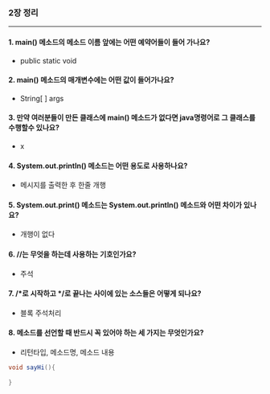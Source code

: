 ### 2장 정리

---

#### 1. main() 메소드의 메소드 이름 앞에는 어떤 예약어들이 들어 가나요?

- public static void

#### 2. main() 메소드의 매개변수에는 어떤 값이 들어가나요?

- String[ ] args

#### 3. 만약 여러분들이 만든 클래스에 main() 메소드가 없다면 java명령어로 그 클래스를 수행할수 있나요?

- x

#### 4. System.out.println() 메소드는 어떤 용도로 사용하나요?

- 메시지를 출력한 후 한줄 개행

#### 5. System.out.print() 메소드는 System.out.println() 메소드와 어떤 차이가 있나요?

- 개행이 없다

#### 6. //는 무엇을 하는데 사용하는 기호인가요?

- 주석

#### 7. /*로 시작하고 */로 끝나는 사이에 있는 소스들은 어떻게 되나요?

- 블록 주석처리

#### 8. 메소드를 선언할 때 반드시 꼭 있어야 하는 세 가지는 무엇인가요?

- 리턴타입, 메소드명, 메소드 내용
```java
void sayHi(){
    
}
```